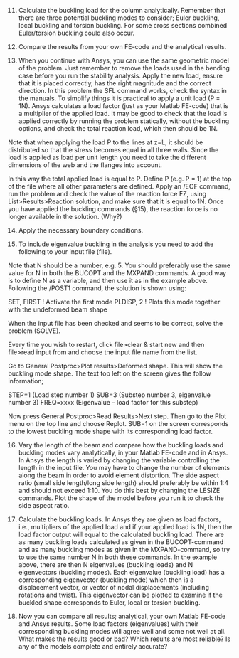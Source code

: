 11. Calculate the buckling load for the column analytically. Remember that there are three  potential buckling modes to consider; Euler buckling, local buckling and torsion buckling.  For some cross sections combined Euler/torsion buckling could also occur.

12. Compare the results from your own FE-code and the analytical results.

13. When you continue with Ansys, you can use the same geometric model of the problem. Just  remember to remove the loads used in the bending case before you run the stability analysis. Apply the new load, ensure that it is placed correctly, has the right magnitude and the correct direction. In this problem the SFL command works, check the syntax in the manuals. To simplify things it is practical to apply a unit load (P = 1N). Ansys calculates a load factor (just as your Matlab FE-code) that is a multiplier of the applied load. It may be good to check that the load is applied correctly by running the problem statically, without the  buckling options, and check the total reaction load, which then should be 1N.

Note that when applying the load P to the lines at z=L, it should be distributed so that the  stress becomes equal in all three walls. Since the load is applied as load per unit length you need to take the different dimensions of the web and the flanges into account. 

In this way the total applied load is equal to P. Define P (e.g. P = 1) at the top of the file  where all other parameters are defined. Apply an /EOF command, run the problem and check the value of the reaction force FZ, using List>Results>Reaction solution, and make sure that it is equal to 1N. Once you have applied the buckling commands (§15), the reaction force is no longer available in the solution. (Why?)

14. Apply the necessary boundary conditions. 


15. To include eigenvalue buckling in the analysis you need to add the following to your input file (file).

Note that N should be a number, e.g. 5. You should preferably use the same value for N in both the BUCOPT and the MXPAND commands. A good way is to define N as a variable, and then use it as in the example above. Following the /POST1 command, the solution is  shown using:

SET, FIRST ! Activate the first mode
PLDISP, 2 ! Plots this mode together with the undeformed beam shape

When the input file has been checked and seems to be correct, solve the problem (SOLVE). 

Every time you wish to restart, click file>clear & start new and then file>read input from and choose the input file name from the list.

Go to General Postproc>Plot results>Deformed shape. This will show the buckling mode shape. The text top left on the screen gives the follow information;

STEP=1 (Load step number 1)
SUB=3 (Substep number 3, eigenvalue number 3) 
FREQ=xxxx (Eigenvalue – load factor for this substep)

Now press General Postproc>Read Results>Next step. Then go to the Plot menu on the top line and choose Replot. SUB=1 on the screen corresponds to the lowest buckling mode shape with its corresponding load factor.

16. Vary the length of the beam and compare how the buckling loads and buckling modes vary analytically, in your Matlab FE-code and in Ansys. In Ansys the length is varied by changing the variable controlling the length in the input file. You may have to change the  number of elements along the beam in order to avoid element distortion. The side aspect ratio (small side length/long side length) should preferably be within 1:4 and should not exceed 1:10. You do this best by changing the LESIZE commands. Plot the shape of the model before you run it to check the side aspect ratio.

17. Calculate the buckling loads. In Ansys they are given as load factors, i.e., multipliers of the applied load and if your applied load is 1N, then the load factor output will equal to the  calculated buckling load. There are as many buckling loads calculated as given in the BUCOPT-command and as many buckling modes as given in the MXPAND-command, so try to use the same number N in both these commands. In the example above, there are then N eigenvalues (buckling loads) and N eigenvectors (buckling modes). Each eigenvalue (buckling load) has a corresponding eigenvector (buckling mode) which then is a displacement vector, or vector of nodal displacements (including rotations and twist). This eigenvector can be plotted to examine if the buckled shape corresponds to Euler, local or torsion buckling.

18. Now you can compare all results; analytical, your own Matlab FE-code and Ansys results. Some load factors (eigenvalues) with their corresponding buckling modes will agree well and some not well at all. What makes the results good or bad? Which results are most reliable? Is any of the models complete and entirely accurate?